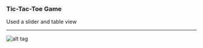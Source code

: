 ### Tic-Tac-Toe Game

Used a slider and table view

***

![alt tag](https://github.com/accoladea/exploring-swift/blob/master/Tic-Tac-Toe%20Game/tic-tac-toe.png "a screenshot of the app")